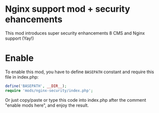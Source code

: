 # Nginx support mod + security ehancements

This mod introduces super security enhancements 8 CMS and Nginx support (Yay!)

# Enable

To enable this mod, you have to define `BASEPATH` constant and require this 
file in index.php:

```php 
define('BASEPATH', __DIR__);
require 'mods/nginx-security/index.php';
```
 
Or just copy/paste or type this code into index.php after the comment "enable mods 
here", and enjoy the result.
